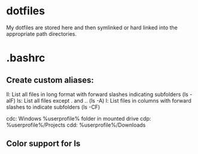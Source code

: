# dotfiles
My dotfiles are stored here and then symlinked or hard linked into the appropriate path directories.

# .bashrc
## Create custom aliases:

ll: List all files in long format with forward slashes indicating subfolders (ls -alF)
ls: List all files except . and .. (ls -A)
l:  List files in columns with forward slashes to indicate subfolders (ls -CF)

cdc: Windows %userprofile% folder in mounted drive
cdp: %userprofile%/Projects
cdd: %userprofile%/Downloads

## Color support for ls
